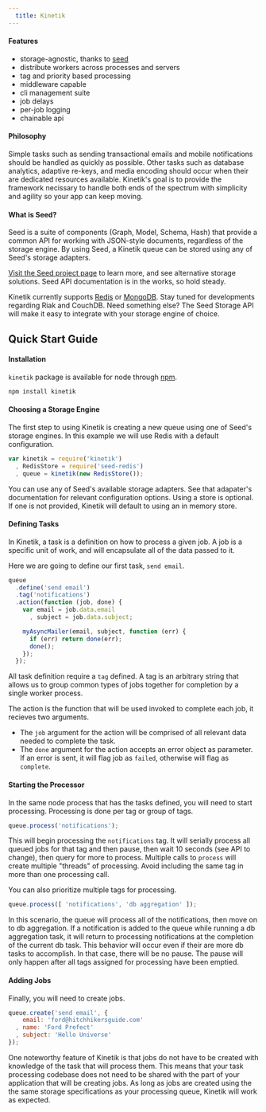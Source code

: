 ```yaml
---
  title: Kinetik
---
```


#### Features

- storage-agnostic, thanks to [seed](https://github.com/qualiancy/seed)
- distribute workers across processes and servers
- tag and priority based processing
- middleware capable
- cli management suite
- job delays
- per-job logging
- chainable api

#### Philosophy

Simple tasks such as sending transactional emails and mobile notifications should be handled as
quickly as possible. Other tasks such as database analytics, adaptive re-keys, and media encoding
should occur when their are dedicated resources available. Kinetik's goal is to provide the 
framework necissary to handle both ends of the spectrum with simplicity and agility so your 
app can keep moving.

#### What is Seed?

Seed is a suite of components (Graph, Model, Schema, Hash) that provide a common API 
for working with JSON-style documents, regardless of the storage engine. By using Seed, 
a Kinetik queue can be stored using any of Seed's storage adapters. 

[Visit the Seed project page](http://github.com/qualiancy/seed) to learn more, and see alternative storage solutions.
Seed API documentation is in the works, so hold steady.

Kinetik currently supports [Redis](https://github.com/qualiancy/seed-redis) or 
[MongoDB](https://github.com/qualiancy/seed-mongodb). Stay tuned for developments 
regarding Riak and CouchDB. Need something else? The Seed Storage API will make it easy to 
integrate with your storage engine of choice.

## Quick Start Guide

#### Installation

`kinetik` package is available for node through [npm](http://npmjs.org).

```bash
npm install kinetik
```

#### Choosing a Storage Engine

The first step to using Kinetik is creating a new queue using one of Seed's storage engines.
In this example we will use Redis with a default configuration.

```javascript
var kinetik = require('kinetik')
  , RedisStore = require('seed-redis')
  , queue = kinetik(new RedisStore());
```

You can use any of Seed's available storage adapters. See that adapater's documentation 
for relevant configuration options. Using a store is optional. If one is not provided, 
Kinetik will default to using an in memory store.

#### Defining Tasks

In Kinetik, a task is a definition on how to process a given job. A job is a specific unit 
of work, and will encapsulate all of the data passed to it.

Here we are going to define our first task, `send email`.

```javascript
queue
  .define('send email')
  .tag('notifications')
  .action(function (job, done) {
    var email = job.data.email
      , subject = job.data.subject;

    myAsyncMailer(email, subject, function (err) {
      if (err) return done(err);
      done();
    });
  });
```

All task definition require a `tag` defined. A tag is an arbitrary string that allows 
us to group common types of jobs together for completion by a single worker process.

The action is the function that will be used invoked to complete each job, it recieves
two arguments.

* The `job` argument for the action will be comprised of all relevant data needed to
complete the task.
* The `done` argument for the action accepts an error object as parameter. If an error 
is sent, it will  flag job as `failed`, otherwise will flag as `complete`.

#### Starting the Processor

In the same node process that has the tasks defined, you will need to start processing. 
Processing is done per tag or group of tags.

```javascript
queue.process('notifications');
```

This will begin processing the `notifications` tag. It will serially process all queued
jobs for that tag and then pause, then wait 10 seconds (see API to change), then query
for more to process. Multiple calls to `process` will create multiple "threads" of processing.
Avoid including the same tag in more than one processing call.

You can also prioritize multiple tags for processing.

```javascript
queue.process([ 'notifications', 'db aggregation' ]);
```

In this scenario, the queue will process all of the notifications, then move on to db
aggregation. If a notification is added to the queue while running a db aggregation
task, it will return to processing notifications at the completion of the current db
task. This behavior will occur even if their are more db tasks to accomplish. In that 
case, there will be no pause. The pause will only happen after all tags assigned for 
processing have been emptied.

#### Adding Jobs

Finally, you will need to create jobs. 

```javascript
queue.create('send email', {
    email: 'ford@hitchhikersguide.com'
  , name: 'Ford Prefect'
  , subject: 'Hello Universe'
});
```

One noteworthy feature of Kinetik is that jobs do
not have to be created with knowledge of the task that will process them. This means
that your task processing codebase does not need to be shared with the part of your 
application that will be creating jobs. As long as jobs are created using the the same
storage specifications as your processing queue, Kinetik will work as expected.

